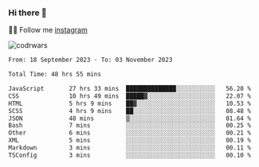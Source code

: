 ### Hi there 👋

👨‍💻 Follow me [instagram](https://instagram.com/an.grsmnko?igshid=ZDdkNTZiNTM=](https://instagram.com/an.grsmnko?igshid=ZDdkNTZiNTM=))

![codrwars](https://www.codewars.com/users/rsschool_c9af20f58c35c696/badges/micro) 

<!--START_SECTION:waka-->

```txt
From: 18 September 2023 - To: 03 November 2023

Total Time: 48 hrs 55 mins

JavaScript       27 hrs 33 mins  ██████████████░░░░░░░░░░░   56.20 %
CSS              10 hrs 49 mins  █████▓░░░░░░░░░░░░░░░░░░░   22.07 %
HTML             5 hrs 9 mins    ██▓░░░░░░░░░░░░░░░░░░░░░░   10.53 %
SCSS             4 hrs 9 mins    ██░░░░░░░░░░░░░░░░░░░░░░░   08.48 %
JSON             48 mins         ▒░░░░░░░░░░░░░░░░░░░░░░░░   01.64 %
Bash             7 mins          ░░░░░░░░░░░░░░░░░░░░░░░░░   00.25 %
Other            6 mins          ░░░░░░░░░░░░░░░░░░░░░░░░░   00.21 %
XML              5 mins          ░░░░░░░░░░░░░░░░░░░░░░░░░   00.19 %
Markdown         3 mins          ░░░░░░░░░░░░░░░░░░░░░░░░░   00.11 %
TSConfig         3 mins          ░░░░░░░░░░░░░░░░░░░░░░░░░   00.10 %
```

<!--END_SECTION:waka-->
